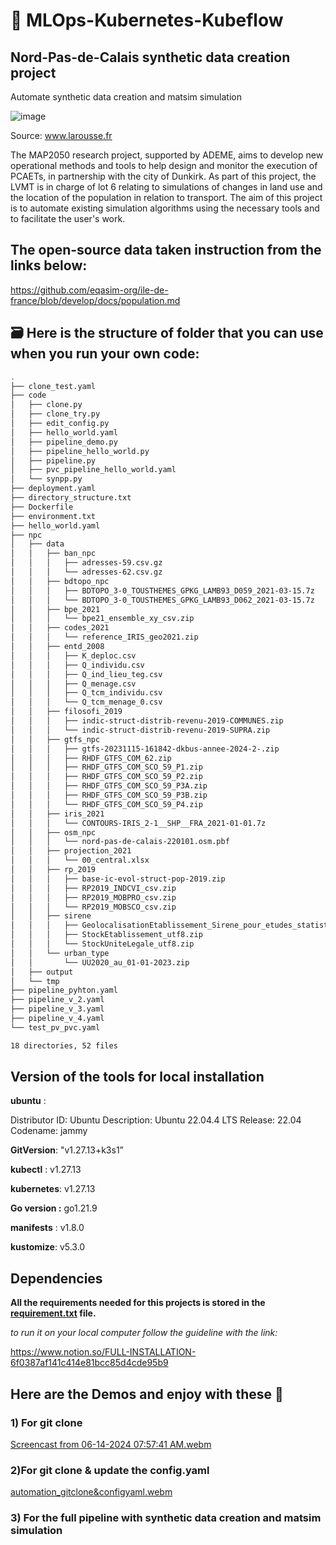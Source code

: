# 🚀 MLOps-Kubernetes-Kubeflow
## Nord-Pas-de-Calais synthetic data creation project

Automate synthetic data creation and matsim simulation

![image](https://www.larousse.fr/encyclopedie/data/cartes/1309236-Nord-Pas-de-Calais.HD.jpg)

Source: www.larousse.fr

The MAP2050 research project, supported by ADEME, aims to develop new operational methods and tools to help design and monitor the execution of PCAETs, in partnership with the city of Dunkirk. As part of this project, the LVMT is in charge of lot 6 relating to simulations of changes in land use and the location of the population in relation to transport.
The aim of this project is to automate existing simulation algorithms using the necessary tools and to facilitate the user's work.

## The open-source data taken instruction from the links below:

https://github.com/eqasim-org/ile-de-france/blob/develop/docs/population.md

## 🗃️  Here is the structure of folder that you can use when you run your own code:

```bash
.
├── clone_test.yaml
├── code
│   ├── clone.py
│   ├── clone_try.py
│   ├── edit_config.py
│   ├── hello_world.yaml
│   ├── pipeline_demo.py
│   ├── pipeline_hello_world.py
│   ├── pipeline.py
│   ├── pvc_pipeline_hello_world.yaml
│   └── synpp.py
├── deployment.yaml
├── directory_structure.txt
├── Dockerfile
├── environment.txt
├── hello_world.yaml
├── npc
│   ├── data
│   │   ├── ban_npc
│   │   │   ├── adresses-59.csv.gz
│   │   │   └── adresses-62.csv.gz
│   │   ├── bdtopo_npc
│   │   │   ├── BDTOPO_3-0_TOUSTHEMES_GPKG_LAMB93_D059_2021-03-15.7z
│   │   │   └── BDTOPO_3-0_TOUSTHEMES_GPKG_LAMB93_D062_2021-03-15.7z
│   │   ├── bpe_2021
│   │   │   └── bpe21_ensemble_xy_csv.zip
│   │   ├── codes_2021
│   │   │   └── reference_IRIS_geo2021.zip
│   │   ├── entd_2008
│   │   │   ├── K_deploc.csv
│   │   │   ├── Q_individu.csv
│   │   │   ├── Q_ind_lieu_teg.csv
│   │   │   ├── Q_menage.csv
│   │   │   ├── Q_tcm_individu.csv
│   │   │   └── Q_tcm_menage_0.csv
│   │   ├── filosofi_2019
│   │   │   ├── indic-struct-distrib-revenu-2019-COMMUNES.zip
│   │   │   └── indic-struct-distrib-revenu-2019-SUPRA.zip
│   │   ├── gtfs_npc
│   │   │   ├── gtfs-20231115-161842-dkbus-annee-2024-2-.zip
│   │   │   ├── RHDF_GTFS_COM_62.zip
│   │   │   ├── RHDF_GTFS_COM_SCO_59_P1.zip
│   │   │   ├── RHDF_GTFS_COM_SCO_59_P2.zip
│   │   │   ├── RHDF_GTFS_COM_SCO_59_P3A.zip
│   │   │   ├── RHDF_GTFS_COM_SCO_59_P3B.zip
│   │   │   └── RHDF_GTFS_COM_SCO_59_P4.zip
│   │   ├── iris_2021
│   │   │   └── CONTOURS-IRIS_2-1__SHP__FRA_2021-01-01.7z
│   │   ├── osm_npc
│   │   │   └── nord-pas-de-calais-220101.osm.pbf
│   │   ├── projection_2021
│   │   │   └── 00_central.xlsx
│   │   ├── rp_2019
│   │   │   ├── base-ic-evol-struct-pop-2019.zip
│   │   │   ├── RP2019_INDCVI_csv.zip
│   │   │   ├── RP2019_MOBPRO_csv.zip
│   │   │   └── RP2019_MOBSCO_csv.zip
│   │   ├── sirene
│   │   │   ├── GeolocalisationEtablissement_Sirene_pour_etudes_statistiques_utf8.zip
│   │   │   ├── StockEtablissement_utf8.zip
│   │   │   └── StockUniteLegale_utf8.zip
│   │   └── urban_type
│   │       └── UU2020_au_01-01-2023.zip
│   ├── output
│   └── tmp
├── pipeline_pyhton.yaml
├── pipeline_v_2.yaml
├── pipeline_v_3.yaml
├── pipeline_v_4.yaml
└── test_pv_pvc.yaml

18 directories, 52 files
```
## Version of the tools for local installation

**ubuntu** : 

Distributor ID: Ubuntu
Description:    Ubuntu 22.04.4 LTS
Release:        22.04
Codename:       jammy

**GitVersion**: "v1.27.13+k3s1”

**kubectl** : v1.27.13

**kubernetes**: v1.27.13

**Go version :** go1.21.9

**manifests** : v1.8.0

**kustomize**: v5.3.0


## Dependencies

**All the requirements needed for this projects is stored in the [requirement.txt](environment.txt) file.**

*to run it on your local computer follow the guideline with the link:*

https://www.notion.so/FULL-INSTALLATION-6f0387af141c414e81bcc85d4cde95b9


## Here are the Demos and enjoy with these  🤡

### 1) For git clone
[Screencast from 06-14-2024 07:57:41 AM.webm](https://github.com/ZeynepRuveyda/MLOps-Kubernetes-Kubeflow/assets/72027409/f02ac4be-bb2e-47e5-befa-23f38789aee8)



### 2)For git clone & update the config.yaml

[automation_gitclone&configyaml.webm](https://github.com/ZeynepRuveyda/MLOps-Kubernetes-Kubeflow/assets/72027409/edcb8d56-ba19-4ae8-b5d6-90bcf75d3456)



### 3) For the full pipeline with synthetic data creation and matsim simulation


